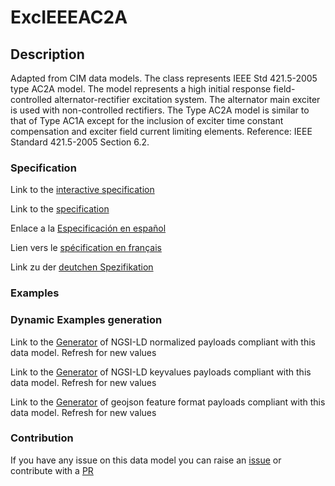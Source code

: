 # ExcIEEEAC2A

## Description 

Adapted from CIM data models. The class represents IEEE Std 421.5-2005 type AC2A model. The model represents a high initial response field-controlled alternator-rectifier excitation system. The alternator main exciter is used with non-controlled rectifiers. The Type AC2A model is similar to that of Type AC1A except for the inclusion of exciter time constant compensation and exciter field current limiting elements.  Reference: IEEE Standard 421.5-2005 Section 6.2.
### Specification

Link to the [interactive specification](https://swagger.lab.fiware.org/?url=https://smart-data-models.github.io/dataModel.EnergyCIM/ExcIEEEAC2A/swagger.yaml)

Link to the [specification](https://smart-data-models.github.io/dataModel.EnergyCIM/ExcIEEEAC2A/doc/spec.md)

Enlace a la [Especificación en español](https://smart-data-models.github.io/dataModel.EnergyCIM/ExcIEEEAC2A/doc/spec_ES.md)

Lien vers le [spécification en français](https://smart-data-models.github.io/dataModel.EnergyCIM/ExcIEEEAC2A/doc/spec_FR.md)

Link zu der [deutchen Spezifikation](https://smart-data-models.github.io/dataModel.EnergyCIM/ExcIEEEAC2A/doc/spec_DE.md)
### Examples
### Dynamic Examples generation

Link to the [Generator](https://smartdatamodels.org/extra/ngsi-ld_generator_v0.92.php?schemaUrl=https://raw.githubusercontent.com/smart-data-models/dataModel.EnergyCIM/master/ExcIEEEAC2A/schema.json&email=info@smartdatamodels.org) of NGSI-LD normalized payloads compliant with this data model. Refresh for new values

Link to the [Generator](https://smartdatamodels.org/extra/ngsi-ld_generator_keyvalues_v0.92.php?schemaUrl=https://raw.githubusercontent.com/smart-data-models/dataModel.EnergyCIM/master/ExcIEEEAC2A/schema.json&email=info@smartdatamodels.org) of NGSI-LD keyvalues payloads compliant with this data model. Refresh for new values

Link to the [Generator](https://smartdatamodels.org/extra/geojson_features_generator_v1.0.php?schemaUrl=https://raw.githubusercontent.com/smart-data-models/dataModel.EnergyCIM/master/ExcIEEEAC2A/schema.json&email=info@smartdatamodels.org) of geojson feature format payloads compliant with this data model. Refresh for new values
### Contribution

 If you have any issue on this data model you can raise an [issue](https://github.com/smart-data-models/dataModel.EnergyCIM/issues)  or contribute with a [PR](https://github.com/smart-data-models/dataModel.EnergyCIM/pulls)